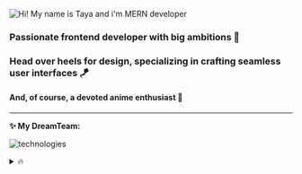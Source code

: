 ![Hi! My name is Taya and i'm MERN developer](https://i.imgur.com/eZjJQCx.png)


### Passionate frontend developer with big ambitions 🚀
### Head over heels for design, specializing in crafting seamless user interfaces 🪁
#### And, of course, a devoted anime enthusiast 🩵

____________


**✨ My DreamTeam:**

![technologies](https://skillicons.dev/icons?i=js,html,css,mongo,bootstrap,express,figma,github,nodejs,postman,react,sass,ts,vscode,redux&perline=3)



<details>
  <summary> 🔥 </summary>
  
  _Pretty enough for OnlyFans, but too smart, that's why I'm here_ 🤭

</details>


